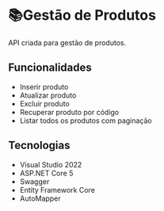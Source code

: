 # 📚Gestão de Produtos

API criada para gestão de produtos.


## Funcionalidades

- Inserir produto
- Atualizar produto
- Excluir produto
- Recuperar produto por código
- Listar todos os produtos com paginação
## Tecnologias

- Visual Studio 2022
- ASP.NET Core 5
- Swagger
- Entity Framework Core
- AutoMapper
